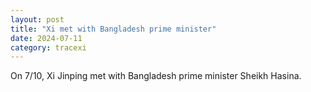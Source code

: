 ```yaml
---
layout: post
title: "Xi met with Bangladesh prime minister"
date: 2024-07-11
category: tracexi
---
```


On 7/10, Xi Jinping met with Bangladesh prime minister Sheikh Hasina.